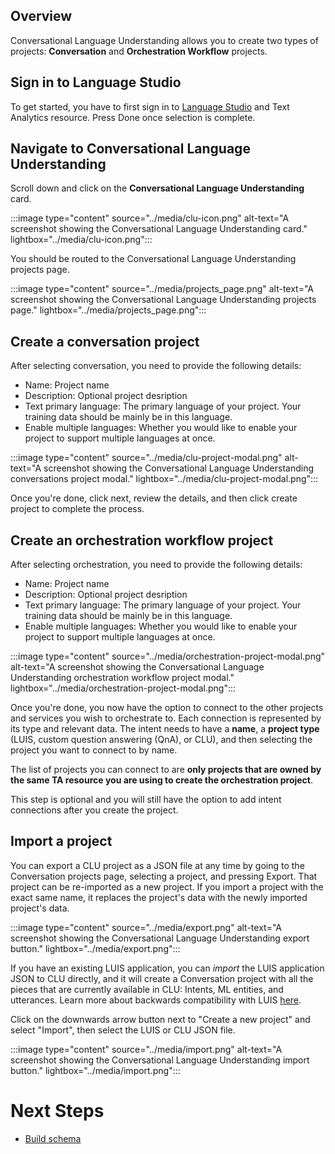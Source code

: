 ## Overview
Conversational Language Understanding allows you to create two types of projects: **Conversation** and **Orchestration Workflow** projects.

## Sign in to Language Studio
To get started, you have to first sign in to [Language Studio](https://language.azure.com/) and Text Analytics resource. Press Done once selection is complete.

## Navigate to Conversational Language Understanding

Scroll down and click on the **Conversational Language Understanding** card. 

:::image type="content" source="../media/clu-icon.png" alt-text="A screenshot showing the Conversational Language Understanding card." lightbox="../media/clu-icon.png":::

You should be routed to the Conversational Language Understanding projects page.

:::image type="content" source="../media/projects_page.png" alt-text="A screenshot showing the Conversational Language Understanding projects page." lightbox="../media/projects_page.png":::

## Create a conversation project
After selecting conversation, you need to provide the following details:
- Name: Project name
- Description: Optional project desription
- Text primary language: The primary language of your project. Your training data should be mainly be in this language.
- Enable multiple languages: Whether you would like to enable your project to support multiple languages at once.

:::image type="content" source="../media/clu-project-modal.png" alt-text="A screenshot showing the Conversational Language Understanding conversations project modal." lightbox="../media/clu-project-modal.png":::

Once you're done, click next, review the details, and then click create project to complete the process. 

## Create an orchestration workflow project

After selecting orchestration, you need to provide the following details:
- Name: Project name
- Description: Optional project desription
- Text primary language: The primary language of your project. Your training data should be mainly be in this language.
- Enable multiple languages: Whether you would like to enable your project to support multiple languages at once.

:::image type="content" source="../media/orchestration-project-modal.png" alt-text="A screenshot showing the Conversational Language Understanding orchestration workflow project modal." lightbox="../media/orchestration-project-modal.png":::

Once you're done, you now have the option to connect to the other projects and services you wish to orchestrate to. Each connection is represented by its type and relevant data. The intent needs to have a **name**, a **project type** (LUIS, custom question answering (QnA), or CLU), and then selecting the project you want to connect to by name. 

The list of projects you can connect to are **only projects that are owned by the same TA resource you are using to create the orchestration project**.

This step is optional and you will still have the option to add intent connections after you create the project.

## Import a project

You can export a CLU project as a JSON file at any time by going to the Conversation projects page, selecting a project, and pressing Export.
That project can be re-imported as a new project. If you import a project with the exact same name, it replaces the project's data with the newly imported project's data.

:::image type="content" source="../media/export.png" alt-text="A screenshot showing the Conversational Language Understanding export button." lightbox="../media/export.png":::

If you have an existing LUIS application, you can _import_ the LUIS application JSON to CLU directly, and it will create a Conversation project with all the pieces that are currently available in CLU: Intents, ML entities, and utterances. Learn more about backwards compatibility with LUIS [here](../concepts/backwards-compatibility.md).

Click on the downwards arrow button next to "Create a new project" and select "Import", then select the LUIS or CLU JSON file.

:::image type="content" source="../media/import.png" alt-text="A screenshot showing the Conversational Language Understanding import button." lightbox="../media/import.png":::

# Next Steps
- [Build schema](./build-schema.md)
